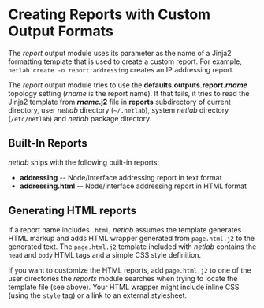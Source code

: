 # Creating Reports with Custom Output Formats

The *report* output module uses its parameter as the name of a Jinja2 formatting template that is used to create a custom report. For example, `netlab create -o report:addressing` creates an IP addressing report.

The *report* output module tries to use the **defaults.outputs.report.*rname*** topology setting (*rname* is the report name). If that fails, it tries to read the Jinja2 template from **_rname_.j2** file in **reports** subdirectory of current directory, user _netlab_ directory (`~/.netlab`), system _netlab_ directory (`/etc/netlab`) and _netlab_ package directory.

## Built-In Reports

_netlab_ ships with the following built-in reports:

* **addressing** -- Node/interface addressing report in text format
* **addressing.html** -- Node/interface addressing report in HTML format

## Generating HTML reports

If a report name includes `.html`, _netlab_ assumes the template generates HTML markup and adds HTML wrapper generated from `page.html.j2` to the generated text. The `page.html.j2` template included with _netlab_ contains the `head` and `body` HTML tags and a simple CSS style definition.

If you want to customize the HTML reports, add `page.html.j2` to  one of the user directories the _reports_ module searches when trying to locate the template file (see above). Your HTML wrapper might include inline CSS (using the `style` tag) or a link to an external stylesheet.
